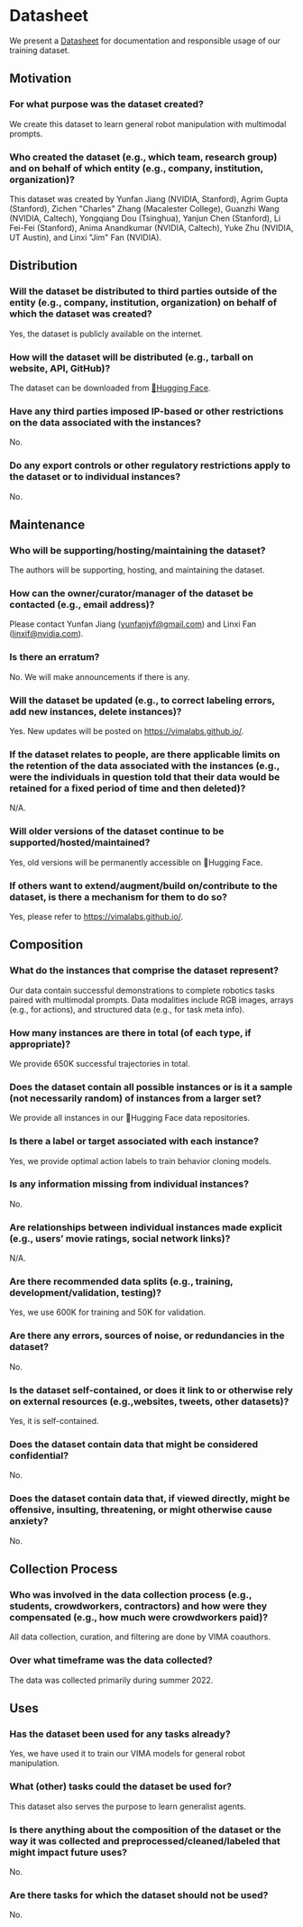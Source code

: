 # Datasheet
We present a [Datasheet](https://dl.acm.org/doi/10.1145/3458723) for documentation and responsible usage of our training dataset.

## Motivation
### For what purpose was the dataset created? 
We create this dataset to learn general robot manipulation with multimodal prompts.

### Who created the dataset (e.g., which team, research group) and on behalf of which entity (e.g., company, institution, organization)?
This dataset was created by Yunfan Jiang (NVIDIA, Stanford), Agrim Gupta (Stanford), Zichen "Charles" Zhang (Macalester College), Guanzhi Wang (NVIDIA, Caltech), Yongqiang Dou (Tsinghua), Yanjun Chen (Stanford), Li Fei-Fei (Stanford), Anima Anandkumar (NVIDIA, Caltech), Yuke Zhu (NVIDIA, UT Austin), and Linxi "Jim" Fan (NVIDIA).

## Distribution
### Will the dataset be distributed to third parties outside of the entity (e.g., company, institution, organization) on behalf of which the dataset was created?
Yes, the dataset is publicly available on the internet.

### How will the dataset will be distributed (e.g., tarball on website, API, GitHub)?
The dataset can be downloaded from [🤗Hugging Face](https://huggingface.co/datasets/VIMA/VIMA-Data).

### Have any third parties imposed IP-based or other restrictions on the data associated with the instances?
No.

### Do any export controls or other regulatory restrictions apply to the dataset or to individual instances?
No.

## Maintenance
### Who will be supporting/hosting/maintaining the dataset?
The authors will be supporting, hosting, and maintaining the dataset.

### How can the owner/curator/manager of the dataset be contacted (e.g., email address)?
Please contact Yunfan Jiang (yunfanjyf@gmail.com) and Linxi Fan (linxif@nvidia.com).

### Is there an erratum?
No. We will make announcements if there is any.

### Will the dataset be updated (e.g., to correct labeling errors, add new instances, delete instances)?
Yes. New updates will be posted on https://vimalabs.github.io/.

### If the dataset relates to people, are there applicable limits on the retention of the data associated with the instances (e.g., were the individuals in question told that their data would be retained for a fixed period of time and then deleted)?
N/A.

### Will older versions of the dataset continue to be supported/hosted/maintained? 
Yes, old versions will be permanently accessible on 🤗Hugging Face.

### If others want to extend/augment/build on/contribute to the dataset, is there a mechanism for them to do so?
Yes, please refer to https://vimalabs.github.io/.

## Composition
### What do the instances that comprise the dataset represent?
Our data contain successful demonstrations to complete robotics tasks paired with multimodal prompts. Data modalities include RGB images, arrays (e.g., for actions), and structured data (e.g., for task meta info).

### How many instances are there in total (of each type, if appropriate)?
We provide 650K successful trajectories in total.

### Does the dataset contain all possible instances or is it a sample (not necessarily random) of instances from a larger set?
We provide all instances in our 🤗Hugging Face data repositories.

### Is there a label or target associated with each instance?
Yes, we provide optimal action labels to train behavior cloning models.

### Is any information missing from individual instances?
No.

### Are relationships between individual instances made explicit (e.g., users’ movie ratings, social network links)?
N/A.

### Are there recommended data splits (e.g., training, development/validation, testing)?
Yes, we use 600K for training and 50K for validation.

### Are there any errors, sources of noise, or redundancies in the dataset?
No.

### Is the dataset self-contained, or does it link to or otherwise rely on external resources (e.g.,websites, tweets, other datasets)?
Yes, it is self-contained.

### Does the dataset contain data that might be considered confidential?
No.

### Does the dataset contain data that, if viewed directly, might be offensive, insulting, threatening, or might otherwise cause anxiety?
No.

## Collection Process
### Who was involved in the data collection process (e.g., students, crowdworkers, contractors) and how were they compensated (e.g., how much were crowdworkers paid)? 
All data collection, curation, and filtering are done by VIMA coauthors.

### Over what timeframe was the data collected?
The data was collected primarily during summer 2022.

## Uses
### Has the dataset been used for any tasks already?
Yes, we have used it to train our VIMA models for general robot manipulation.

### What (other) tasks could the dataset be used for?
This dataset also serves the purpose to learn generalist agents.

### Is there anything about the composition of the dataset or the way it was collected and preprocessed/cleaned/labeled that might impact future uses?
No.

### Are there tasks for which the dataset should not be used?
No.
